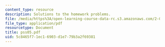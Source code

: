```yaml
---
content_type: resource
description: Solutions to the homework problems.
file: /media/https%3A/open-learning-course-data-rc.s3.amazonaws.com/2-032-dynamics-fall-2004/5c8465f71ec16903d1e779b3a2f69381_pss05.pdf
file_type: application/pdf
resourcetype: Document
title: pss05.pdf
uid: 5c8465f7-1ec1-6903-d1e7-79b3a2f69381
---
```

